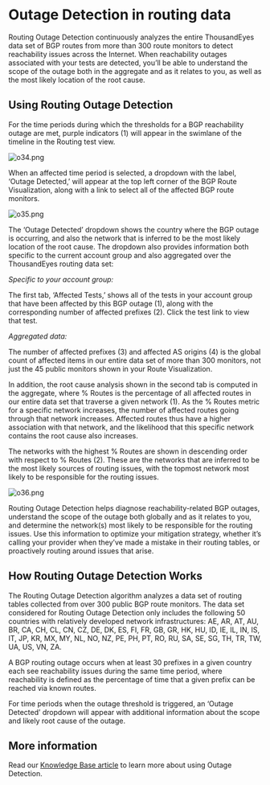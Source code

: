 # Outage Detection in routing data

Routing Outage Detection continuously analyzes the entire ThousandEyes data set of BGP routes from more than 300 route monitors to detect reachability issues across the Internet. When reachability outages associated with your tests are detected, you’ll be able to understand the scope of the outage both in the aggregate and as it relates to you, as well as the most likely location of the root cause.

## Using Routing Outage Detection

For the time periods during which the thresholds for a BGP reachability outage are met, purple indicators \(1\) will appear in the swimlane of the timeline in the Routing test view.

![o34.png](https://lh4.googleusercontent.com/j995imPXlzmrTziJBG7E6kS-bu8tjZVnSD7EHz7NrHiBt_DD8ewL5gRpyuBMbtH67Tkf4vB55nh27Zbp8Haal55zJP9GfYREl6N33QwE4bXMnJQSQi7j0D4wH7b9ACtFuZ0U_OzT)

When an affected time period is selected, a dropdown with the label, ‘Outage Detected,’ will appear at the top left corner of the BGP Route Visualization, along with a link to select all of the affected BGP route monitors.

![o35.png](https://lh5.googleusercontent.com/C-JW0QOz-beQp09rn6w7RtOaR3s_XGJNUecyXn6AfpGWEm2CBo6C7TvPqmffkISUNvnFIe6Ta32Qit0313I1u5YmstcEcC3VRPZkKexAYIqfF5QRPZ21obYHH_R0TPA97XkHNiFX)

The ‘Outage Detected’ dropdown shows the country where the BGP outage is occurring, and also the network that is inferred to be the most likely location of the root cause. The dropdown also provides information both specific to the current account group and also aggregated over the ThousandEyes routing data set:

_Specific to your account group:_

The first tab, ‘Affected Tests,’ shows all of the tests in your account group that have been affected by this BGP outage \(1\), along with the corresponding number of affected prefixes \(2\). Click the test link to view that test.

_Aggregated data:_

The number of affected prefixes \(3\) and affected AS origins \(4\) is the global count of affected items in our entire data set of more than 300 monitors, not just the 45 public monitors shown in your Route Visualization.

In addition, the root cause analysis shown in the second tab is computed in the aggregate, where % Routes is the percentage of all affected routes in our entire data set that traverse a given network \(1\). As the % Routes metric for a specific network increases, the number of affected routes going through that network increases. Affected routes thus have a higher association with that network, and the likelihood that this specific network contains the root cause also increases.

The networks with the highest % Routes are shown in descending order with respect to % Routes \(2\). These are the networks that are inferred to be the most likely sources of routing issues, with the topmost network most likely to be responsible for the routing issues.

![o36.png](https://lh3.googleusercontent.com/nN6oEmyKqqkIyNED5oxjLMZcvJ7Bk6nhj1guzT7UpkpUqAx_cRId8jNjUWtxuXd7CZcMYzFF3ngI2k4pCcgS438dvV1vD-7g71ugjeVO8sYpJNufk2Ug3p55iqxKcKCYMUsHl-_1)

Routing Outage Detection helps diagnose reachability-related BGP outages, understand the scope of the outage both globally and as it relates to you, and determine the network\(s\) most likely to be responsible for the routing issues. Use this information to optimize your mitigation strategy, whether it’s calling your provider when they’ve made a mistake in their routing tables, or proactively routing around issues that arise.

## How Routing Outage Detection Works

The Routing Outage Detection algorithm analyzes a data set of routing tables collected from over 300 public BGP route monitors. The data set considered for Routing Outage Detection only includes the following 50 countries with relatively developed network infrastructures: AE, AR, AT, AU, BR, CA, CH, CL, CN, CZ, DE, DK, ES, FI, FR, GB, GR, HK, HU, ID, IE, IL, IN, IS, IT, JP, KR, MX, MY, NL, NO, NZ, PE, PH, PT, RO, RU, SA, SE, SG, TH, TR, TW, UA, US, VN, ZA.

A BGP routing outage occurs when at least 30 prefixes in a given country each see reachability issues during the same time period, where reachability is defined as the percentage of time that a given prefix can be reached via known routes.

For time periods when the outage threshold is triggered, an ‘Outage Detected’ dropdown will appear with additional information about the scope and likely root cause of the outage.

## More information

Read our [Knowledge Base article](https://success.thousandeyes.com/ViewArticle?articleIdParam=kA0E0000000CmskKAC) to learn more about using Outage Detection.

